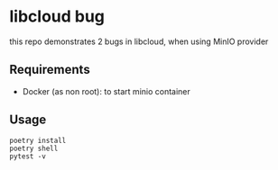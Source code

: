 # libcloud bug

this repo demonstrates 2 bugs in libcloud, when using MinIO provider

## Requirements

- Docker (as non root): to start minio container

## Usage

~~~
poetry install
poetry shell
pytest -v
~~~

